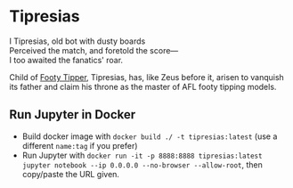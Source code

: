 # Tipresias

I Tipresias, old bot with dusty boards<br>
Perceived the match, and foretold the score—<br>
I too awaited the fanatics' roar.<br>

Child of [Footy Tipper](https://github.com/cfranklin11/footy-tipper), Tipresias, has, like Zeus before it, arisen to vanquish its father and claim his throne as the master of AFL footy tipping models.

## Run Jupyter in Docker
* Build docker image with `docker build ./ -t tipresias:latest` (use a different `name:tag` if you prefer)
* Run Jupyter with `docker run -it -p 8888:8888 tipresias:latest jupyter notebook --ip 0.0.0.0 --no-browser --allow-root`, then copy/paste the URL given.